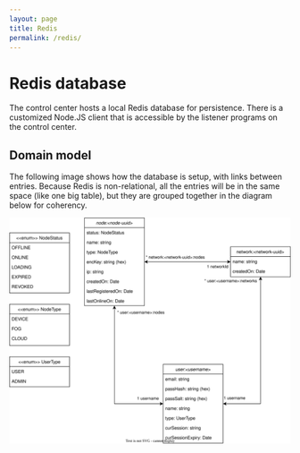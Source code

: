```yaml
---
layout: page
title: Redis
permalink: /redis/
---
```


# Redis database

The control center hosts a local Redis database for persistence. There is a customized Node.JS client that is accessible by the listener programs on the control center.

## Domain model
The following image shows how the database is setup, with links between entries. Because Redis is non-relational, all the entries will be in the same space (like one big table), but they are grouped together in the diagram below for coherency.

![Domain model](./media/drawio/db-domain-model.svg)
